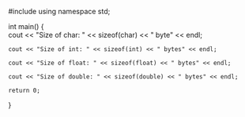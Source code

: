 #include <iostream>
using namespace std;

int main() 
{    
    cout << "Size of char: " << sizeof(char) << " byte" << endl;
    
    cout << "Size of int: " << sizeof(int) << " bytes" << endl;
    
    cout << "Size of float: " << sizeof(float) << " bytes" << endl;
    
    cout << "Size of double: " << sizeof(double) << " bytes" << endl;

    return 0;
}
